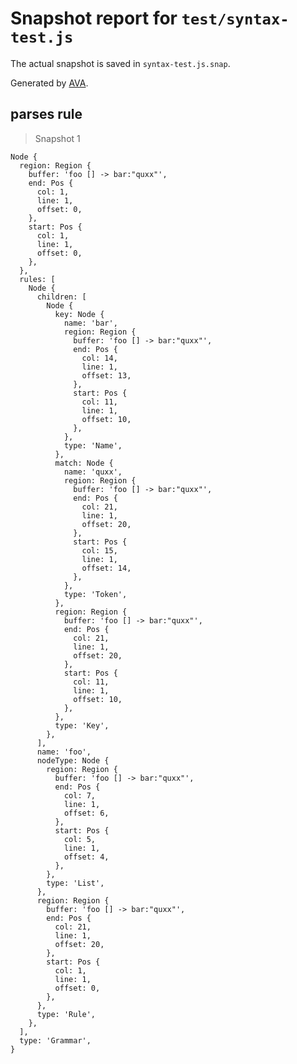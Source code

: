 # Snapshot report for `test/syntax-test.js`

The actual snapshot is saved in `syntax-test.js.snap`.

Generated by [AVA](https://ava.li).

## parses rule

> Snapshot 1

    Node {
      region: Region {
        buffer: 'foo [] -> bar:"quxx"',
        end: Pos {
          col: 1,
          line: 1,
          offset: 0,
        },
        start: Pos {
          col: 1,
          line: 1,
          offset: 0,
        },
      },
      rules: [
        Node {
          children: [
            Node {
              key: Node {
                name: 'bar',
                region: Region {
                  buffer: 'foo [] -> bar:"quxx"',
                  end: Pos {
                    col: 14,
                    line: 1,
                    offset: 13,
                  },
                  start: Pos {
                    col: 11,
                    line: 1,
                    offset: 10,
                  },
                },
                type: 'Name',
              },
              match: Node {
                name: 'quxx',
                region: Region {
                  buffer: 'foo [] -> bar:"quxx"',
                  end: Pos {
                    col: 21,
                    line: 1,
                    offset: 20,
                  },
                  start: Pos {
                    col: 15,
                    line: 1,
                    offset: 14,
                  },
                },
                type: 'Token',
              },
              region: Region {
                buffer: 'foo [] -> bar:"quxx"',
                end: Pos {
                  col: 21,
                  line: 1,
                  offset: 20,
                },
                start: Pos {
                  col: 11,
                  line: 1,
                  offset: 10,
                },
              },
              type: 'Key',
            },
          ],
          name: 'foo',
          nodeType: Node {
            region: Region {
              buffer: 'foo [] -> bar:"quxx"',
              end: Pos {
                col: 7,
                line: 1,
                offset: 6,
              },
              start: Pos {
                col: 5,
                line: 1,
                offset: 4,
              },
            },
            type: 'List',
          },
          region: Region {
            buffer: 'foo [] -> bar:"quxx"',
            end: Pos {
              col: 21,
              line: 1,
              offset: 20,
            },
            start: Pos {
              col: 1,
              line: 1,
              offset: 0,
            },
          },
          type: 'Rule',
        },
      ],
      type: 'Grammar',
    }
